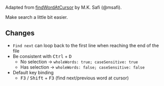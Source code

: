 Adapted from [findWordAtCursor](https://marketplace.visualstudio.com/items?itemName=mksafi.find-word-at-cursor) by M.K. Safi (@msafi).

Make search a little bit easier.

## Changes

- `Find next` can loop back to the first line when reaching the end of the file
- Be consistent with <kbd>Ctrl</kbd> + <kbd>D</kbd>
    - No selection → `wholeWords: true; caseSensitive: true`
    - Has selection → `wholeWords: false; caseSensitive: false`
- Default key binding
    - <kbd>F3</kbd> / <kbd>Shift</kbd> + <kbd>F3</kbd> (find next/previous word at cursor)